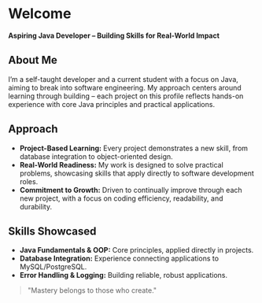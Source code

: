 # Welcome

**Aspiring Java Developer – Building Skills for Real-World Impact**

## About Me
I’m a self-taught developer and a current student with a focus on Java, aiming to break into software engineering. My approach centers around learning through building – each project on this profile reflects hands-on experience with core Java principles and practical applications.

## Approach
- **Project-Based Learning:** Every project demonstrates a new skill, from database integration to object-oriented design.
- **Real-World Readiness:** My work is designed to solve practical problems, showcasing skills that apply directly to software development roles.
- **Commitment to Growth:** Driven to continually improve through each new project, with a focus on coding efficiency, readability, and durability.

## Skills Showcased
- **Java Fundamentals & OOP:** Core principles, applied directly in projects.
- **Database Integration:** Experience connecting applications to MySQL/PostgreSQL.
- **Error Handling & Logging:** Building reliable, robust applications.

> "Mastery belongs to those who create."
